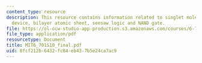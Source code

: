 ```yaml
---
content_type: resource
description: This resource contains information related to singlet molecule two-terminal
  device, bilayer atomic sheet, seesaw logic and NAND gate.
file: https://ol-ocw-studio-app-production.s3.amazonaws.com/courses/6-701-introduction-to-nanoelectronics-spring-2010/8fcf212b6432fc84eb437b5e24ca7ac9_MIT6_701S10_final.pdf
file_type: application/pdf
resourcetype: Document
title: MIT6_701S10_final.pdf
uid: 8fcf212b-6432-fc84-eb43-7b5e24ca7ac9
---
```

